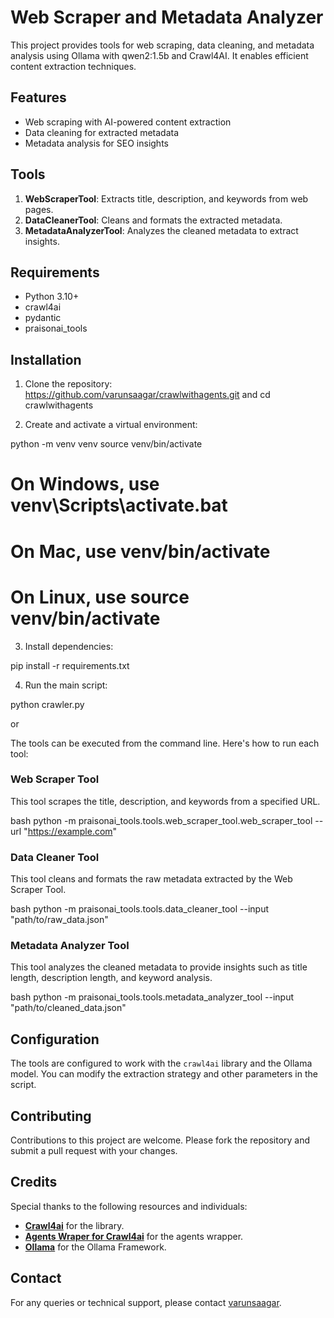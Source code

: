# Web Scraper and Metadata Analyzer

This project provides tools for web scraping, data cleaning, and metadata analysis using Ollama with qwen2:1.5b and Crawl4AI. It enables efficient content extraction techniques.

## Features

- Web scraping with AI-powered content extraction
- Data cleaning for extracted metadata
- Metadata analysis for SEO insights

## Tools

1. **WebScraperTool**: Extracts title, description, and keywords from web pages.
2. **DataCleanerTool**: Cleans and formats the extracted metadata.
3. **MetadataAnalyzerTool**: Analyzes the cleaned metadata to extract insights.

## Requirements

- Python 3.10+
- crawl4ai
- pydantic
- praisonai_tools

## Installation

1. Clone the repository: https://github.com/varunsaagar/crawlwithagents.git and cd crawlwithagents


2. Create and activate a virtual environment:

python -m venv venv source venv/bin/activate 

# On Windows, use venv\Scripts\activate.bat

# On Mac, use venv/bin/activate

# On Linux, use source venv/bin/activate

3. Install dependencies:

pip install -r requirements.txt

4. Run the main script:

python crawler.py 
 
or

The tools can be executed from the command line. Here's how to run each tool:

### Web Scraper Tool

This tool scrapes the title, description, and keywords from a specified URL.

bash python -m praisonai_tools.tools.web_scraper_tool.web_scraper_tool --url "https://example.com"


### Data Cleaner Tool

This tool cleans and formats the raw metadata extracted by the Web Scraper Tool.

bash python -m praisonai_tools.tools.data_cleaner_tool --input "path/to/raw_data.json"


### Metadata Analyzer Tool

This tool analyzes the cleaned metadata to provide insights such as title length, description length, and keyword analysis.

bash python -m praisonai_tools.tools.metadata_analyzer_tool --input "path/to/cleaned_data.json"


## Configuration

The tools are configured to work with the `crawl4ai` library and the Ollama model. You can modify the extraction strategy and other parameters in the script.

## Contributing

Contributions to this project are welcome. Please fork the repository and submit a pull request with your changes.

## Credits
Special thanks to the following resources and individuals:
- **[Crawl4ai](https://github.com/unclecode/crawl4ai)** for the library.
- **[Agents Wraper for Crawl4ai](https://github.com/MervinPraison/PraisonAI)** for the agents wrapper.
- **[Ollama](https://github.com/ollama/ollama)** for the Ollama Framework.

## Contact

For any queries or technical support, please contact [varunsaagar](mailto:varunsaagar.s@gmail.com).




